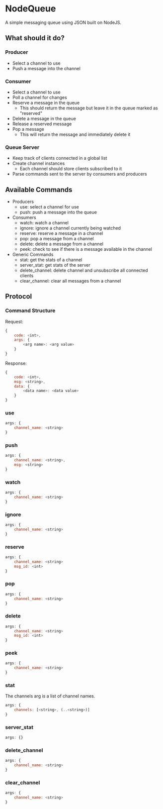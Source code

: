 # NodeQueue

A simple messaging queue using JSON built on NodeJS.

## What should it do?

### Producer

- Select a channel to use
- Push a message into the channel

### Consumer
- Select a channel to use
- Poll a channel for changes
- Reserve a message in the queue
	- This should return the message but leave it in the queue marked as "reserved"
- Delete a message in the queue
- Release a reserved message
- Pop a message
	- This will return the message and immediately delete it
	

### Queue Server
- Keep track of clients connected in a global list
- Create channel instances
	- Each channel should store clients subscribed to it
- Parse commands sent to the server by consumers and producers

## Available Commands

- Producers
	- use: select a channel for use
	- push: push a message into the queue
- Consumers
	- watch: watch a channel
	- ignore: ignore a channel currently being watched
	- reserve: reserve a message in a channel
	- pop: pop a message from a channel
	- delete: delete a message from a channel
	- peek: check to see if there is a message available in the channel
- Generic Commands
	- stat: get the stats of a channel
	- server_stat: get stats of the server
	- delete_channel: delete channel and unsubscribe all connected clients
	- clear_channel: clear all messages from a channel

## Protocol

### Command Structure

Request:

```javascript
{
	code: <int>,
	args: {
		<arg name>: <arg value>
	}
}
```

Response:
```javascript
{
	code: <int>,
	msg: <string>,
	data: {
		<data name>: <data value>
	}
}
```

### use 

```javascript 
args: {
	channel_name: <string>
}
```


### push

```javascript
args: {
	channel_name: <string>,
	msg: <string>
}
```


### watch

```javascript
args: {
	channel_name: <string>
}
```


### ignore

```javascript
args: {
	channel_name: <string>
}
```


### reserve

```javascript
args: {
	channel_name: <string>
	msg_id: <int>
}
```


### pop

```javascript
args: {
	channel_name: <string>
}
```


### delete

```javascript
args: {
	channel_name: <string>
	msg_id: <int>
}
```


### peek

```javascript
args: {
	channel_name: <string>
}
```


### stat

The channels arg is a list of channel names.

```javascript
args: {
	channels: [<string>, (..<string>)]
}
```


### server_stat

```javascript
args: {}
```


### delete_channel

```javascript
args: {
	channel_name: <string>
}
```


### clear_channel

```javascript
args: {
	channel_name: <string>
}
```




